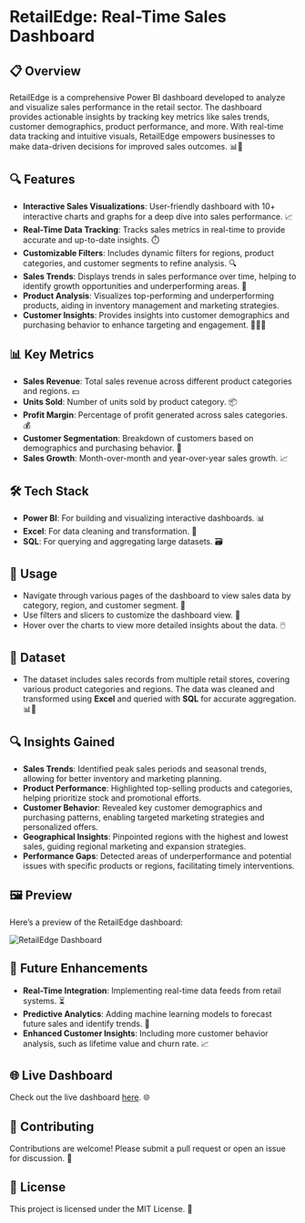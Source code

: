# RetailEdge: Real-Time Sales Dashboard

## 📋 Overview
RetailEdge is a comprehensive Power BI dashboard developed to analyze and visualize sales performance in the retail sector. The dashboard provides actionable insights by tracking key metrics like sales trends, customer demographics, product performance, and more. With real-time data tracking and intuitive visuals, RetailEdge empowers businesses to make data-driven decisions for improved sales outcomes. 📊🚀

## 🔍 Features
- **Interactive Sales Visualizations**: User-friendly dashboard with 10+ interactive charts and graphs for a deep dive into sales performance. 📈
- **Real-Time Data Tracking**: Tracks sales metrics in real-time to provide accurate and up-to-date insights. ⏱️
- **Customizable Filters**: Includes dynamic filters for regions, product categories, and customer segments to refine analysis. 🔍
- **Sales Trends**: Displays trends in sales performance over time, helping to identify growth opportunities and underperforming areas. 📅
- **Product Analysis**: Visualizes top-performing and underperforming products, aiding in inventory management and marketing strategies. 
- **Customer Insights**: Provides insights into customer demographics and purchasing behavior to enhance targeting and engagement. 🧑‍🤝‍🧑

## 📊 Key Metrics
- **Sales Revenue**: Total sales revenue across different product categories and regions. 💵
- **Units Sold**: Number of units sold by product category. 📦
- **Profit Margin**: Percentage of profit generated across sales categories. 💰
- **Customer Segmentation**: Breakdown of customers based on demographics and purchasing behavior. 🧩
- **Sales Growth**: Month-over-month and year-over-year sales growth. 📈

## 🛠️ Tech Stack
- **Power BI**: For building and visualizing interactive dashboards. 📊
- **Excel**: For data cleaning and transformation. 🧹
- **SQL**: For querying and aggregating large datasets. 🗃️

## 🚀 Usage
- Navigate through various pages of the dashboard to view sales data by category, region, and customer segment. 📑
- Use filters and slicers to customize the dashboard view. 🔧
- Hover over the charts to view more detailed insights about the data. 🖱️

## 📂 Dataset
- The dataset includes sales records from multiple retail stores, covering various product categories and regions. The data was cleaned and transformed using **Excel** and queried with **SQL** for accurate aggregation. 📊🧹

## 🔍 Insights Gained
- **Sales Trends**: Identified peak sales periods and seasonal trends, allowing for better inventory and marketing planning.
- **Product Performance**: Highlighted top-selling products and categories, helping prioritize stock and promotional efforts.
- **Customer Behavior**: Revealed key customer demographics and purchasing patterns, enabling targeted marketing strategies and personalized offers.
- **Geographical Insights**: Pinpointed regions with the highest and lowest sales, guiding regional marketing and expansion strategies.
- **Performance Gaps**: Detected areas of underperformance and potential issues with specific products or regions, facilitating timely interventions.

## 🖼️ Preview
Here’s a preview of the RetailEdge dashboard: 


![RetailEdge Dashboard](https://i.postimg.cc/66StdB66/Blinkit.png) 


<!-- Replace with actual URL to your screenshot -->

## 🔮 Future Enhancements
- **Real-Time Integration**: Implementing real-time data feeds from retail systems. ⏳
- **Predictive Analytics**: Adding machine learning models to forecast future sales and identify trends. 🔮
- **Enhanced Customer Insights**: Including more customer behavior analysis, such as lifetime value and churn rate. 📈

## 🌐 Live Dashboard
Check out the live dashboard [here](https://app.powerbi.com/groups/me/reports/0fec8cee-44cc-4369-9827-cb8e473d7cbc/c598a918631d2b97a393?experience=power-bi). 🌐

## 🤝 Contributing
Contributions are welcome! Please submit a pull request or open an issue for discussion. 🤝

## 📝 License
This project is licensed under the MIT License. 📝
